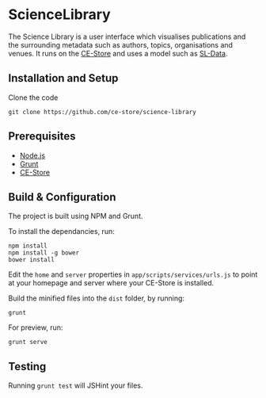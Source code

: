 # ScienceLibrary

The Science Library is a user interface which visualises publications and the surrounding metadata such as authors, topics, organisations and venues. It runs on the [CE-Store](https://github.com/ce-store/ce-store/) and uses a model such as [SL-Data](https://github.com/ce-store/sl-data).

## Installation and Setup

Clone the code

```
git clone https://github.com/ce-store/science-library
```

## Prerequisites

* [Node.js](https://nodejs.org/en/)
* [Grunt](http://gruntjs.com/)
* [CE-Store](https://github.com/ce-store/ce-store/)

## Build & Configuration

The project is built using NPM and Grunt. 

To install the dependancies, run:

```
npm install
npm install -g bower
bower install
```

Edit the `home` and `server` properties in `app/scripts/services/urls.js` to point at your homepage and server where your CE-Store is installed.

Build the minified files into the `dist` folder, by running:

```
grunt
```

For preview, run:

```
grunt serve
```

## Testing

Running `grunt test` will JSHint your files.
